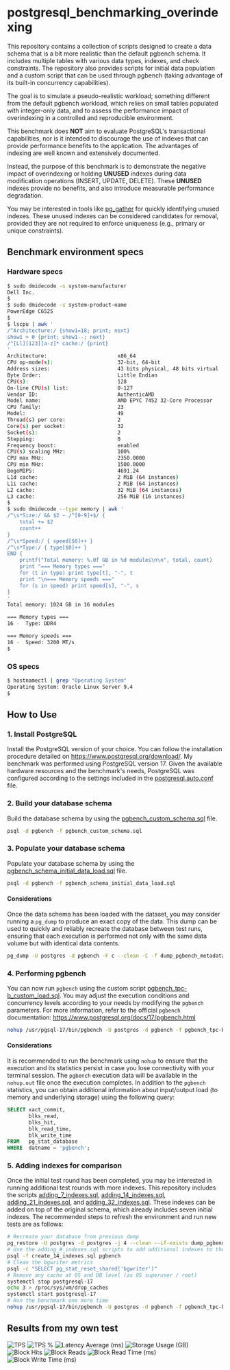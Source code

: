 # postgresql_benchmarking_overindexing
This repository contains a collection of scripts designed to create a data schema that is a bit more realistic than the default pgbench schema. It includes multiple tables with various data types, indexes, and check constraints. The repository also provides scripts for initial data population and a custom script that can be used through pgbench (taking advantage of its built-in concurrency capabilities).

The goal is to simulate a pseudo-realistic workload; something different from the default pgbench workload, which relies on small tables populated with integer-only data, and to assess the performance impact of overindexing in a controlled and reproducible environment.

This benchmark does **NOT** aim to evaluate PostgreSQL's transactional capabilities, nor is it intended to discourage the use of indexes that can provide performance benefits to the application. The advantages of indexing are well known and extensively documented.

Instead, the purpose of this benchmark is to demonstrate the negative impact of overindexing or holding **UNUSED** indexes during data modification operations (INSERT, UPDATE, DELETE). These **UNUSED** indexes provide no benefits, and also introduce measurable performance degradation.

You may be interested in tools like [pg_gather](https://github.com/jobinau/pg_gather) for quickly identifying unused indexes. These unused indexes can be considered candidates for removal, provided they are not required to enforce uniqueness (e.g., primary or unique constraints).

## Benchmark environment specs

### Hardware specs
```bash
$ sudo dmidecode -s system-manufacturer
Dell Inc.
$
$ sudo dmidecode -s system-product-name
PowerEdge C6525
$
$ lscpu | awk '
/^Architecture:/ {show1=18; print; next}
show1 > 0 {print; show1--; next}
/^[Ll][123][a-z]* cache:/ {print}
'
Architecture:                       x86_64
CPU op-mode(s):                     32-bit, 64-bit
Address sizes:                      43 bits physical, 48 bits virtual
Byte Order:                         Little Endian
CPU(s):                             128
On-line CPU(s) list:                0-127
Vendor ID:                          AuthenticAMD
Model name:                         AMD EPYC 7452 32-Core Processor
CPU family:                         23
Model:                              49
Thread(s) per core:                 2
Core(s) per socket:                 32
Socket(s):                          2
Stepping:                           0
Frequency boost:                    enabled
CPU(s) scaling MHz:                 100%
CPU max MHz:                        2350.0000
CPU min MHz:                        1500.0000
BogoMIPS:                           4691.24
L1d cache:                          2 MiB (64 instances)
L1i cache:                          2 MiB (64 instances)
L2 cache:                           32 MiB (64 instances)
L3 cache:                           256 MiB (16 instances)
$
$ sudo dmidecode --type memory | awk '
/^\s*Size:/ && $2 ~ /^[0-9]+$/ {
    total += $2
    count++
}
/^\s*Speed:/ { speed[$0]++ }
/^\s*Type:/ { type[$0]++ }
END {
    printf("Total memory: %.0f GB in %d modules\n\n", total, count)
    print "=== Memory types ==="
    for (t in type) print type[t], "-", t
    print "\n=== Memory speeds ==="
    for (s in speed) print speed[s], "-", s
}
'
Total memory: 1024 GB in 16 modules

=== Memory types ===
16 -  Type: DDR4

=== Memory speeds ===
16 -  Speed: 3200 MT/s
$
```
### OS specs
```bash
$ hostnamectl | grep "Operating System"
Operating System: Oracle Linux Server 9.4
$
```
## How to Use

### 1. Install PostgreSQL
Install the PostgreSQL version of your choice. You can follow the installation procedure detailed on https://www.postgresql.org/download/.
My benchmark was performed using PostgreSQL version 17. Given the available hardware resources and the benchmark's needs, PostgreSQL was configured according to the settings included in the [postgresql.auto.conf](postgresql.auto.conf) file.

### 2. Build your database schema
Build the database schema by using the [pgbench_custom_schema.sql](pgbench_custom_schema.sql) file.
```bash
psql -d pgbench -f pgbench_custom_schema.sql
```

### 3. Populate your database schema
Populate your database schema by using the [pgbench_schema_initial_data_load.sql](pgbench_schema_initial_data_load.sql) file.
```bash
psql -d pgbench -f pgbench_schema_initial_data_load.sql
```
#### Considerations
Once the data schema has been loaded with the dataset, you may consider running a `pg_dump` to produce an exact copy of the data.
This dump can be used to quickly and reliably recreate the database between test runs, ensuring that each execution is performed not only with the same data volume but with identical data contents.
```bash
pg_dump -U postgres -d pgbench -F c --clean -C -f dump_pgbench_metadata.dump
```

### 4. Performing pgbench
You can now run `pgbench` using the custom script [pgbench_tpc-b_custom_load.sql](pgbench_tpc-b_custom_load.sql).
You may adjust the execution conditions and concurrency levels according to your needs by modifying the `pgbench` parameters.
For more information, refer to the official `pgbench` documentation: https://www.postgresql.org/docs/17/pgbench.html
```bash
nohup /usr/pgsql-17/bin/pgbench -U postgres -d pgbench -f pgbench_tpc-b_custom_load.sql -T 300 -c 16 -j 8 --no-vacuum &
```
#### Considerations
It is recommended to run the benchmark using `nohup` to ensure that the execution and its statistics persist in case you lose connectivity with your terminal session.
The `pgbench` execution data will be available in the `nohup.out` file once the execution completes.
In addition to the `pgbench` statistics, you can obtain additional information about input/output load (to memory and underlying storage) using the following query:
```sql
SELECT xact_commit,
       blks_read,
       blks_hit,
       blk_read_time,
       blk_write_time
FROM   pg_stat_database
WHERE  datname = 'pgbench'; 
```
### 5. Adding indexes for comparison
Once the initial test round has been completed, you may be interested in running additional test rounds with more indexes.
This repository includes the scripts [adding_7_indexes.sql](adding_7_indexes.sql), [adding_14_indexes.sql](adding_14_indexes.sql), [adding_21_indexes.sql](adding_21_indexes.sql), and [adding_32_indexes.sql](adding_32_indexes.sql).
These indexes can be added on top of the original schema, which already includes seven initial indexes.
The recommended steps to refresh the environment and run new tests are as follows:
```bash
# Recreate your database from previous dump
pg_restore -U postgres -d postgres -j 4 --clean --if-exists dump_pgbench_metadata.dump
# Use the adding_#_indexes.sql scripts to add additional indexes to the schema
psql -f create_14_indexes.sql pgbench
# Clean the bgwriter metrics
psql -c "SELECT pg_stat_reset_shared('bgwriter')"
# Remove any cache at OS and DB level (as OS superuser / root)
systemctl stop postgresql-17
echo 3 > /proc/sys/vm/drop_caches
systemctl start postgresql-17
# Run the benchmark one more time
nohup /usr/pgsql-17/bin/pgbench -U postgres -d pgbench -f pgbench_tpc-b_custom_load.sql -T 300 -c 16 -j 8 --no-vacuum &
```
## Results from my own test
![TPS](benchmark_results/TPS.png)
![TPS %](benchmark_results/TPS_pct.png)
![Latency Average (ms)](benchmark_results/Latency_Average_ms.png)
![Storage Usage (GB)](benchmark_results/Storage_Usage_GB.png)
![Block Hits](benchmark_results/Block_Hits.png)
![Block Reads](benchmark_results/Block_Reads.png)
![Block Read Time (ms)](benchmark_results/Block_Read_Time_ms.png)
![Block Write Time (ms)](benchmark_results/Block_Write_Time_ms.png)
